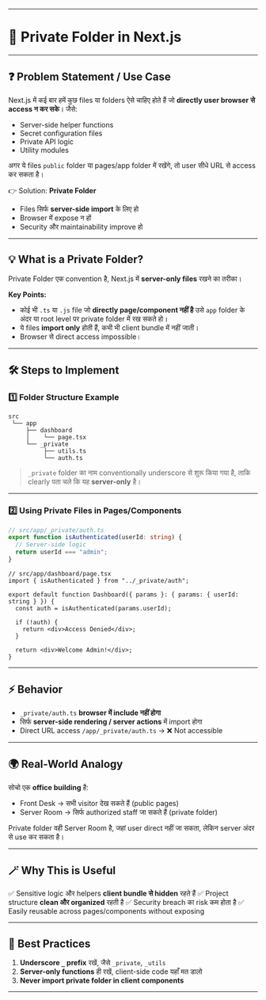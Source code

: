 
---

# 📘 Private Folder in Next.js

---

## ❓ Problem Statement / Use Case

Next.js में कई बार हमें कुछ files या folders ऐसे चाहिए होते हैं जो **directly user browser से access न कर सके**।
जैसे:

* Server-side helper functions
* Secret configuration files
* Private API logic
* Utility modules

अगर ये files `public` folder या pages/app folder में रखेंगे, तो user सीधे URL से access कर सकता है।

👉 Solution: **Private Folder**

* Files सिर्फ **server-side import** के लिए हो
* Browser में expose न हों
* Security और maintainability improve हो

---

## 💡 What is a Private Folder?

Private Folder एक convention है, Next.js में **server-only files** रखने का तरीका।

**Key Points:**

* कोई भी `.ts` या `.js` file जो **directly page/component नहीं है** उसे `app` folder के अंदर या root level पर private folder में रख सकते हो।
* ये files **import only** होती हैं, कभी भी client bundle में नहीं जाती।
* Browser से direct access impossible।

---

## 🛠️ Steps to Implement

### 1️⃣ Folder Structure Example

```
src
 └── app
     ├── dashboard
     │    └── page.tsx
     └── _private
          ├── utils.ts
          └── auth.ts
```

> `_private` folder का नाम conventionally underscore से शुरू किया गया है, ताकि clearly पता चले कि यह **server-only** है।

---

### 2️⃣ Using Private Files in Pages/Components

```ts
// src/app/_private/auth.ts
export function isAuthenticated(userId: string) {
  // Server-side logic
  return userId === "admin";
}
```

```tsx
// src/app/dashboard/page.tsx
import { isAuthenticated } from "../_private/auth";

export default function Dashboard({ params }: { params: { userId: string } }) {
  const auth = isAuthenticated(params.userId);

  if (!auth) {
    return <div>Access Denied</div>;
  }

  return <div>Welcome Admin!</div>;
}
```

---

## ⚡ Behavior

* `_private/auth.ts` **browser में include नहीं होगा**
* सिर्फ **server-side rendering / server actions** में import होगा
* Direct URL access `/app/_private/auth.ts` → ❌ Not accessible

---

## 🌍 Real-World Analogy

सोचो एक **office building** है:

* Front Desk → सभी visitor देख सकते हैं (public pages)
* Server Room → सिर्फ authorized staff जा सकते हैं (private folder)

Private folder वही Server Room है, जहां user direct नहीं जा सकता, लेकिन server अंदर से use कर सकता है।

---

## 🪄 Why This is Useful

✅ Sensitive logic और helpers **client bundle से hidden** रहते हैं
✅ Project structure **clean और organized** रहती है
✅ Security breach का risk कम होता है
✅ Easily reusable across pages/components without exposing

---

## 🔗 Best Practices

1. **Underscore `_` prefix** रखें, जैसे `_private`, `_utils`
2. **Server-only functions** ही रखें, client-side code यहाँ मत डालो
3. **Never import private folder in client components**

---


